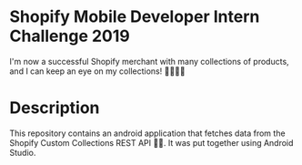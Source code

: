 # Shopify Mobile Developer Intern Challenge 2019

I'm now a successful Shopify merchant with many collections of products, and I can keep an eye on my collections! 🕺🏾🕺🏾

# Description

This repository contains an android application that fetches data from the Shopify Custom Collections REST API 😬😬. It was put together using Android Studio.
